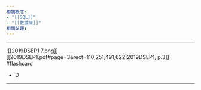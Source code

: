 ```yaml
---
相關概念: 
- "[[SQL]]"
- "[[數據庫]]"
相關試題:
---
```


---
![[2019DSEP1 7.png]]
[[2019DSEP1.pdf#page=3&rect=110,251,491,622|2019DSEP1, p.3]]
 #flashcard 
- D
---

